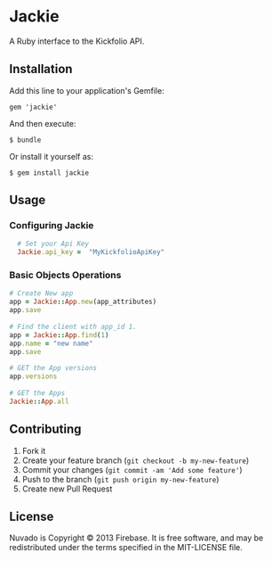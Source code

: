 # Jackie

 A Ruby interface to the Kickfolio API.

## Installation

Add this line to your application's Gemfile:

    gem 'jackie'

And then execute:

    $ bundle

Or install it yourself as:

    $ gem install jackie

## Usage

### Configuring Jackie
```ruby
  # Set your Api Key
  Jackie.api_key =  "MyKickfolioApiKey"  
```
### Basic Objects Operations
```ruby
# Create New app
app = Jackie::App.new(app_attributes)
app.save
  
# Find the client with app_id 1.
app = Jackie::App.find(1)
app.name = "new name"
app.save
  
# GET the App versions
app.versions
  
# GET the Apps
Jackie::App.all
```
## Contributing

1. Fork it
2. Create your feature branch (`git checkout -b my-new-feature`)
3. Commit your changes (`git commit -am 'Add some feature'`)
4. Push to the branch (`git push origin my-new-feature`)
5. Create new Pull Request

License
-------

Nuvado is Copyright © 2013 Firebase. It is free software,
and may be redistributed under the terms specified in the MIT-LICENSE file.

